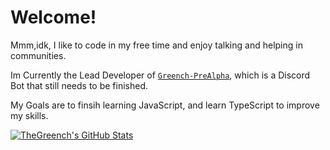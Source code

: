 # Welcome!

Mmm,idk, I like to code in my free time and enjoy talking and helping in communities.

Im Currently the Lead Developer of [`Greench-PreAlpha`](https://github.com/Greench-Pre-Alpha), which is a Discord Bot that still needs to be finished.

My Goals are to finsih learning JavaScript, and learn TypeScript to improve my skills.


<a href="https://github.com/TheGreench/TheGreench">
  <img align="center" src="https://github-readme-stats.vercel.app/api?username=TheGreench&show_icons=true&line_height=27&count_private=true&title_color=ffffff&text_color=c9cacc&icon_color=2bbc8a&bg_color=1d1f21" alt="TheGreench's GitHub Stats" />
</a>
